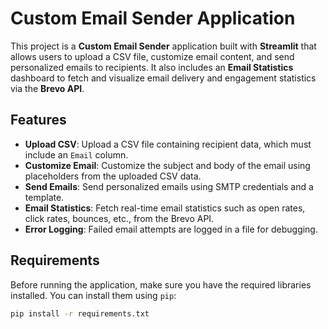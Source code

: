 # Custom Email Sender Application

This project is a **Custom Email Sender** application built with **Streamlit** that allows users to upload a CSV file, customize email content, and send personalized emails to recipients. It also includes an **Email Statistics** dashboard to fetch and visualize email delivery and engagement statistics via the **Brevo API**.

## Features

- **Upload CSV**: Upload a CSV file containing recipient data, which must include an `Email` column.
- **Customize Email**: Customize the subject and body of the email using placeholders from the uploaded CSV data.
- **Send Emails**: Send personalized emails using SMTP credentials and a template.
- **Email Statistics**: Fetch real-time email statistics such as open rates, click rates, bounces, etc., from the Brevo API.
- **Error Logging**: Failed email attempts are logged in a file for debugging.

## Requirements

Before running the application, make sure you have the required libraries installed. You can install them using `pip`:

```bash
pip install -r requirements.txt
